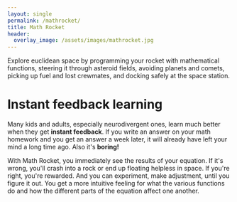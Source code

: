 ```yaml
---
layout: single
permalink: /mathrocket/
title: Math Rocket
header:
  overlay_image: /assets/images/mathrocket.jpg
---
```


Explore euclidean space by programming your rocket with mathematical functions, steering it through asteroid fields, avoiding planets and comets, picking up fuel and lost crewmates, and docking safely at the space station.

# Instant feedback learning

Many kids and adults, especially neurodivergent ones, learn much better when they get **instant feedback**. If you write an answer on your math homework and you get an answer a week later, it will already have left your mind a long time ago. Also it's **boring!**

With Math Rocket, you immediately see the results of your equation. If it's wrong, you'll crash into a rock or end up floating helpless in space. If you're right, you're rewarded. And you can experiment, make adjustment, until you figure it out. You get a more intuitive feeling for what the various functions do and how the different parts of the equation affect one another. 

